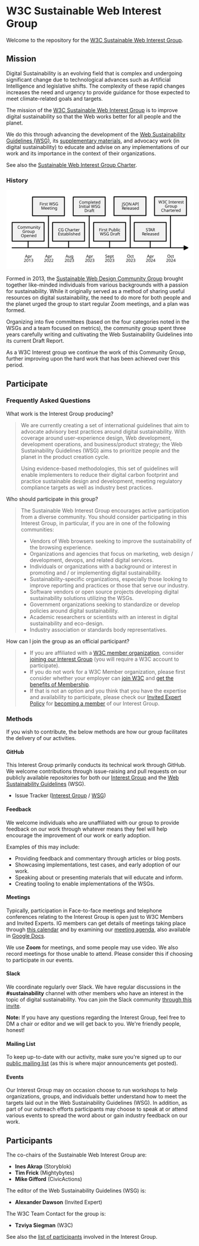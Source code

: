 # W3C Sustainable Web Interest Group
Welcome to the repository for the [W3C Sustainable Web Interest Group](https://www.w3.org/groups/ig/sustainableweb/).

## Mission

Digital Sustainability is an evolving field that is complex and undergoing significant change due to technological advances such as Artificial Intelligence and legislative shifts. The complexity of these rapid changes increases the need and urgency to provide guidance for those expected to meet climate-related goals and targets.

The mission of the [W3C Sustainable Web Interest Group](https://www.w3.org/groups/ig/sustainableweb/) is to improve digital sustainability so that the Web works better for all people and the planet.

We do this through advancing the development of the [Web Sustainability Guidelines (WSG)](https://w3c.github.io/sustainableweb-wsg/), its [supplementary materials](https://github.com/w3c/sustainableweb-wsg), and advocacy work (in digital sustainability) to educate and advise on any implementations of our work and its importance in the context of their organizations.

See also the [Sustainable Web Interest Group Charter](https://www.w3.org/2024/10/ig-sustainableweb-charter.html).

### History

![Timeline of the W3C Sustainable Web Interest Group's history from Community Group to it's current status.](timeline.svg)

Formed in 2013, the [Sustainable Web Design Community Group](https://www.w3.org/community/sustyweb/) brought together like-minded individuals from various backgrounds with a passion for sustainability. While it originally served as a method of sharing useful resources on digital sustainability, the need to do more for both people and the planet urged the group to start regular Zoom meetings, and a plan was formed.

Organizing into five committees (based on the four categories noted in the WSGs and a team focused on metrics), the community group spent three years carefully writing and cultivating the Web Sustainability Guidelines into its current Draft Report.

As a W3C Interest group we continue the work of this Community Group, further improving upon the hard work that has been achieved over this period.

## Participate

### Frequently Asked Questions

What work is the Interest Group producing?
> We are currently creating a set of international guidelines that aim to advocate advisory best practices around digital sustainability. With coverage around user-experience design, Web development, development operations, and business/product strategy; the Web Sustainability Guidelines (WSG) aims to prioritize people and the planet in the product creation cycle.
> 
> Using evidence-based methodologies, this set of guidelines will enable implementers to reduce their digital carbon footprint and practice sustainable design and development, meeting regulatory compliance targets as well as industry best practices.

Who should participate in this group?
> The Sustainable Web Interest Group encourages active participation from a diverse community. You should consider participating in this Interest Group, in particular, if you are in one of the following communities:
> - Vendors of Web browsers seeking to improve the sustainability of the browsing experience.
> - Organizations and agencies that focus on marketing, web design / development, devops, and related digital services.
> - Individuals or organizations with a background or interest in promoting and / or implementing digital sustainability.
> - Sustainability-specific organizations, especially those looking to improve reporting and practices or those that serve our industry.
> - Software vendors or open source projects developing digital sustainability solutions utilizing the WSGs.
> - Government organizations seeking to standardize or develop policies around digital sustainability.
> - Academic researchers or scientists with an interest in digital sustainability and eco-design.
> - Industry association or standards body representatives.

How can I join the group as an official participant?
> - If you are affiliated with a [W3C member organization](https://www.w3.org/Consortium/Member/List), consider [joining our Interest Group](https://www.w3.org/groups/ig/sustainableweb/join/) (you will require a W3C account to participate).
> - If you do not work for a W3C Member organization, please first consider whether your employer can [join W3C](https://www.w3.org/Consortium/join) and [get the benefits of Membership](https://www.w3.org/Consortium/membership-benefits).
> - If that is not an option and you think that you have the expertise and availability to participate, please check our [Invited Expert Policy](ie-policy.md) for [becoming a member](https://www.w3.org/groups/ig/sustainableweb/join/) of our Interest Group.

### Methods

If you wish to contribute, the below methods are how our group facilitates the delivery of our activities.

#### GitHub

This Interest Group primarily conducts its technical work through GitHub. We welcome contributions through issue-raising and pull requests on our publicly available repositories for both our [Interest Group](https://github.com/w3c/sustainableweb-ig/) and the [Web Sustainability Guidelines](https://github.com/w3c/sustainableweb-wsg/) (WSG).

 - Issue Tracker ([Interest Group](https://github.com/w3c/sustainableweb-ig/issues) / [WSG](https://github.com/w3c/sustainableweb-wsg/issues))

#### Feedback

We welcome individuals who are unaffiliated with our group to provide feedback on our work through whatever means they feel will help encourage the improvement of our work or early adoption.

Examples of this may include:

 - Providing feedback and commentary through articles or blog posts.
 - Showcasing implementations, test cases, and early adoption of our work.
 - Speaking about or presenting materials that will educate and inform.
 - Creating tooling to enable implementations of the WSGs.

#### Meetings

Typically, participation in Face-to-face meetings and telephone conferences relating to the Interest Group is open just to W3C Members and Invited Experts. IG members can get details of meetings taking place through [this calendar](https://www.w3.org/groups/ig/sustainableweb/calendar/) and by examining our [meeting agenda](https://github.com/w3c/sustainableweb-ig/issues?q=label%3Aagenda+), also available in [Google Docs](https://docs.google.com/document/d/1mDp2Ao_FaurV4GCVkoYFz2NtgYhmeRAjYLKvqMAIEbk/edit?usp=sharing).

We use **Zoom** for meetings, and some people may use video. We also record meetings for those unable to attend. Please consider this if choosing to participate in our events.

#### Slack

We coordinate regularly over Slack. We have regular discussions in the **#sustainability** channel with other members who have an interest in the topic of digital sustainability. You can join the Slack community [through this invite](https://www.w3.org/slack-w3ccommunity-invite).

**Note:** If you have any questions regarding the Interest Group, feel free to DM a chair or editor and we will get back to you. We're friendly people, honest!

#### Mailing List

To keep up-to-date with our activity, make sure you're signed up to our [public mailing list](https://lists.w3.org/Archives/Public/public-sustainableweb/) (as this is where major announcements get posted).

#### Events

Our Interest Group may on occasion choose to run workshops to help organizations, groups, and individuals better understand how to meet the targets laid out in the Web Sustainability Guidelines (WSG). In addition, as part of our outreach efforts participants may choose to speak at or attend various events to spread the word about or gain industry feedback on our work.

## Participants

The co-chairs of the Sustainable Web Interest Group are:

 - **Ines Akrap** (Storyblok)
 - **Tim Frick** (Mightybytes)
 - **Mike Gifford** (CivicActions)

The editor of the Web Sustainability Guidelines (WSG) is:

 - **Alexander Dawson** (Invited Expert)

The W3C Team Contact for the group is:

 - **Tzviya Siegman** (W3C)

See also the [list of participants](https://www.w3.org/groups/ig/sustainableweb/participants/) involved in the Interest Group.
